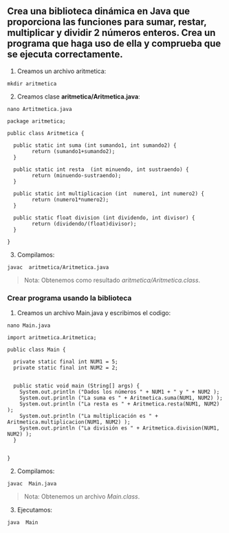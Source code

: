 ## Crea una biblioteca dinámica en Java que proporciona las funciones para sumar, restar, multiplicar y dividir 2 números enteros. Crea un programa que haga uso de ella y comprueba que se ejecuta correctamente.

1.  Creamos un archivo aritmetica:

```
mkdir aritmetica

```

2.  Creamos clase  **aritmetica/Aritmetica.java**:
~~~~
nano Artitmetica.java
~~~~

```
package aritmetica;

public class Aritmetica {

  public static int suma (int sumando1, int sumando2) {
        return (sumando1+sumando2);
  }

  public static int resta  (int minuendo, int sustraendo) {
        return (minuendo-sustraendo);
  }

  public static int multiplicacion (int  numero1, int numero2) {
        return (numero1*numero2);
  }

  public static float division (int dividendo, int divisor) {
        return (dividendo/(float)divisor);
  }

}

```

3.  Compilamos:

```
javac  aritmetica/Aritmetica.java

```

> Nota: Obtenemos como resultado  _aritmetica/Aritmetica.class_.
 ### Crear programa usando la biblioteca

1.  Creamos un archivo Main.java y escribimos el codigo:
~~~~
nano Main.java
~~~~

```
import aritmetica.Aritmetica;

public class Main {

  private static final int NUM1 = 5;
  private static final int NUM2 = 2;


  public static void main (String[] args) {
    System.out.println ("Dados los números " + NUM1 + " y " + NUM2 );
    System.out.println ("La suma es " + Aritmetica.suma(NUM1, NUM2) );
    System.out.println ("La resta es " + Aritmetica.resta(NUM1, NUM2) );
    System.out.println ("La multiplicación es " + Aritmetica.multiplicacion(NUM1, NUM2) );
    System.out.println ("La división es " + Aritmetica.division(NUM1, NUM2) );
  }


}

```

2.  Compilamos:

```
javac  Main.java

```

> Nota: Obtenemos un archivo  _Main.class_.

3.  Ejecutamos:

```
java  Main
```
